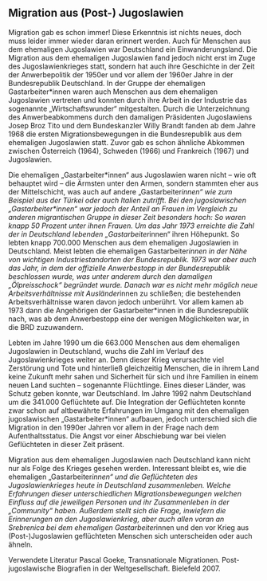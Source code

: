 ## Migration aus (Post-) Jugoslawien

Migration gab es schon immer! Diese Erkenntnis ist nichts neues, doch muss leider immer wieder daran erinnert werden. Auch für Menschen aus dem ehemaligen Jugoslawien war Deutschland ein Einwanderungsland. Die Migration aus dem ehemaligen Jugoslawien fand jedoch nicht erst im Zuge des Jugoslawienkrieges statt, sondern hat auch ihre Geschichte in der Zeit der Anwerbepolitik der 1950er und vor allem der 1960er Jahre in der Bundesrepublik Deutschland. 
In der Gruppe der ehemaligen Gastarbeiter\*innen waren auch Menschen aus dem ehemaligen Jugoslawien vertreten und konnten durch ihre Arbeit in der Industrie das sogenannte „Wirtschaftswunder“ mitgestalten. Durch die Unterzeichnung des Anwerbeabkommens durch den damaligen Präsidenten Jugoslawiens Josep Broz Tito und dem Bundeskanzler Willy Brandt fanden ab dem Jahre 1968 die ersten Migrationsbewegungen in die Bundesrepublik aus dem ehemaligen Jugoslawien statt.  Zuvor gab es schon ähnliche Abkommen zwischen Österreich (1964), Schweden (1966) und Frankreich (1967) und Jugoslawien. 

Die ehemaligen „Gastarbeiter\*innen“ aus Jugoslawien waren nicht – wie oft behauptet wird – die Ärmsten unter den Armen, sondern stammten eher aus der Mittelschicht, was auch auf andere „Gastarbeiter*innen“ wie zum Beispiel aus der Türkei oder auch Italien zutrifft.
Bei den jugoslawischen „Gastarbeiter\*innen“ war jedoch der Anteil an Frauen im Vergleich zu anderen migrantischen Gruppe in dieser Zeit besonders hoch: So waren knapp 50 Prozent unter ihnen Frauen. 
Um das Jahr 1973 erreichte die Zahl der in Deutschland lebenden „Gastarbeiter*innen“ ihren Höhepunkt. So lebten knapp 700.000 Menschen aus dem ehemaligen Jugoslawien in Deutschland. Meist lebten die ehemaligen Gastarbeiter*innen in der Nähe von wichtigen Industriestandorten der Bundesrepublik.
1973 war aber auch das Jahr, in dem der offizielle Anwerbestopp in der Bundesrepublik beschlossen wurde, was unter anderem durch den damaligen „Ölpreisschock“ begründet wurde. Danach war es nicht mehr möglich neue Arbeitsverhältnisse mit Ausländer*innen zu schließen; die bestehenden Arbeitsverhältnisse waren davon jedoch unberührt. Vor allem kamen ab 1973 dann die Angehörigen der Gastarbeiter*innen in die Bundesrepublik nach, was ab dem Anwerbestopp eine der wenigen Möglichkeiten war, in die BRD zuzuwandern. 

Lebten im Jahre 1990 um die 663.000 Menschen aus dem ehemaligen Jugoslawien in Deutschland, wuchs die Zahl im Verlauf des Jugoslawienkrieges weiter an. Denn dieser Krieg verursachte viel Zerstörung und Tote und hinterließ gleichzeitig Menschen, die in ihrem Land keine Zukunft mehr sahen und Sicherheit für sich und ihre Familien in einem neuen Land suchten – sogenannte Flüchtlinge. 
Eines dieser Länder, was Schutz geben konnte, war Deutschland. Im Jahre 1992 nahm Deutschland um die 341.000 Geflüchtete auf. 
Die Integration der Geflüchteten konnte zwar schon auf altbewährte Erfahrungen im Umgang mit den ehemaligen jugoslawischen „Gastarbeiter*innen“ aufbauen, jedoch unterschied sich die Migration in den 1990er Jahren vor allem in der Frage nach dem Aufenthaltsstatus. 
Die Angst vor einer Abschiebung war bei vielen Geflüchteten in dieser Zeit präsent. 

Migration aus dem ehemaligen Jugoslawien nach Deutschland kann nicht nur als Folge des Krieges gesehen werden.
Interessant bleibt es, wie die ehemaligen „Gastarbeiter*innen“ und die Geflüchteten des Jugoslawienkrieges heute in Deutschland zusammenleben. 
Welche Erfahrungen dieser unterschiedlichen Migrationsbewegungen welchen Einfluss auf die jeweiligen Personen und ihr Zusammenleben in der „Community“ haben. Außerdem stellt sich die Frage, inwiefern die Erinnerungen an den Jugoslawienkrieg, aber auch allen voran an Srebrenica bei dem ehemaligen Gastarbeiter*innen und den vor Krieg aus (Post-)Jugoslawien geflüchteten Menschen sich unterscheiden oder auch ähneln. 

Verwendete Literatur
Pascal Goeke, Transnationale Migrationen. Post-jugoslawische Biografien in der Weltgesellschaft. Bielefeld 2007. 
